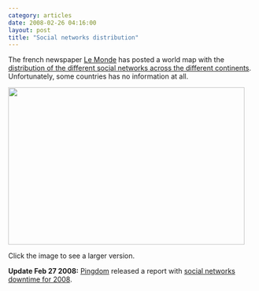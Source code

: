 ```yaml
---
category: articles
date: 2008-02-26 04:16:00
layout: post
title: "Social networks distribution"
---
```


<p>The french newspaper <a href="http://www.lemonde.fr">Le Monde</a> has posted a world map with the <a href="http://www.lemonde.fr/web/infog/0,47-0@2-651865,54-999097@51-999297,0.html">distribution of the different social networks across the different continents</a>. Unfortunately, some countries has no information at all.</p><p><a href="https://cdn.joaobordalo.com/images/static/blog/socialnetworksacrosscontinents.gif"><img width="480" height="320" src="https://cdn.joaobordalo.com/images/static/blog/socialnetworksacrosscontinents.gif"></a><p><p>Click the image to see a larger version.</p><p><b>Update Feb 27 2008:</b> <a href="http://pingdom.com">Pingdom</a> released a report with <a href="http://royal.pingdom.com/?p=253">social networks downtime for 2008</a>.
